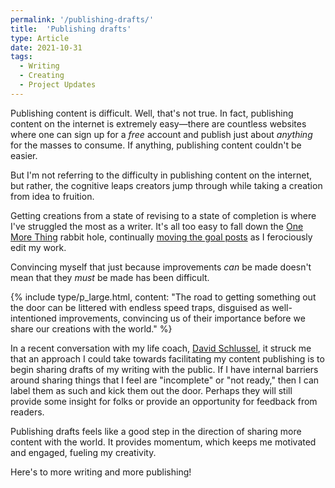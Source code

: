 ```yaml
---
permalink: '/publishing-drafts/'
title:  'Publishing drafts'
type: Article
date: 2021-10-31
tags:
  - Writing
  - Creating
  - Project Updates
---
```


Publishing content is difficult. Well, that's not true. In fact, publishing content on the internet is extremely easy—there are countless websites where one can sign up for a _free_ account and publish just about _anything_ for the masses to consume. If anything, publishing content couldn't be easier.   

But I'm not referring to the difficulty in publishing content on the internet, but rather, the cognitive leaps creators jump through while taking a creation from idea to fruition.  

Getting creations from a state of revising to a state of completion is where I've struggled the most as a writer. It's all too easy to fall down the [One More Thing](/one-more-thing) rabbit hole, continually [moving the goal posts](https://en.wikipedia.org/wiki/Moving_the_goalposts) as I ferociously edit my work. 

Convincing myself that just because improvements _can_ be made doesn't mean that they _must_ be made has been difficult.

{% include type/p_large.html, content: "The road to getting something out the door can be littered with endless speed traps, disguised as well-intentioned improvements, convincing us of their importance before we share our creations with the world." %}

In a recent conversation with my life coach, [David Schlussel](https://yogilifecoach.com/), it struck me that an approach I could take towards facilitating my content publishing is to begin sharing drafts of my writing with the public. If I have internal barriers around sharing things that I feel are "incomplete" or "not ready," then I can label them as such and kick them out the door. Perhaps they will still provide some insight for folks or provide an opportunity for feedback from readers.

Publishing drafts feels like a good step in the direction of sharing more content with the world. It provides momentum, which keeps me motivated and engaged, fueling my creativity.

Here's to more writing and more publishing!